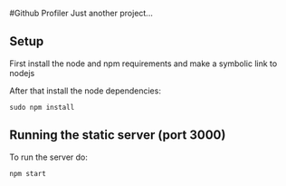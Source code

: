 #Github Profiler
Just another project...

## Setup
First install the node and npm requirements and make a symbolic link to nodejs

After that install the node dependencies:

```shellscript
sudo npm install
```

## Running the static server (port 3000)
To run the server do:
```shellscript
npm start
```